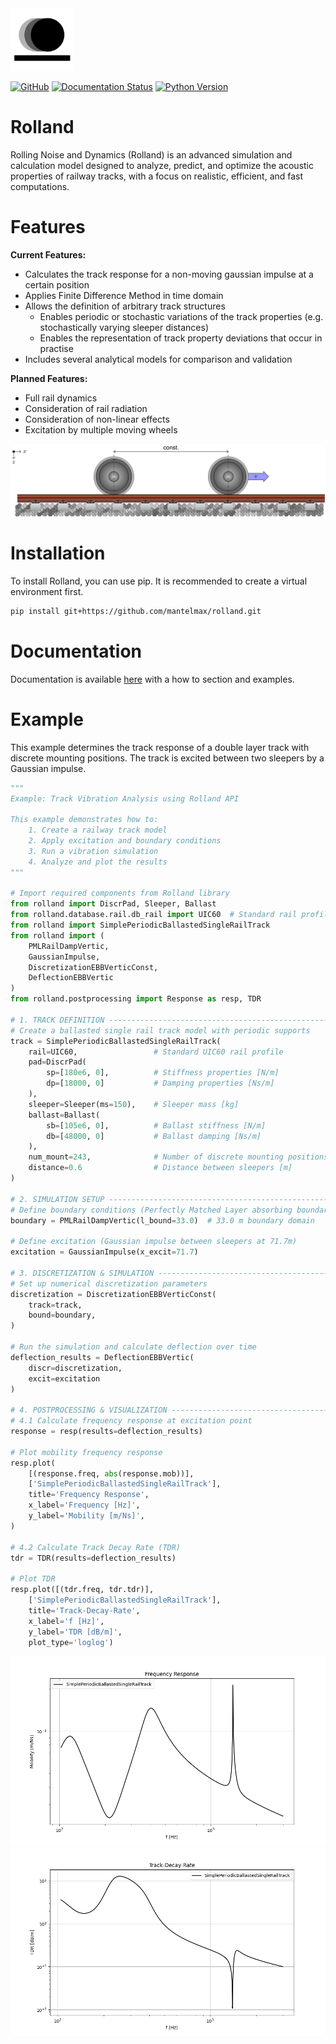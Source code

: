 <picture>
  <source srcset="docs/source/images/logo_rolland_light.svg" media="(prefers-color-scheme: dark)">
  <img src="docs/source/images/logo_rolland_dark.svg" alt="Logo" width="100">
</picture>


[![GitHub](https://img.shields.io/badge/GitHub-Repository-blue?logo=github)](https://github.com/mantelmax/rolland)
[![Documentation Status](https://readthedocs.org/projects/rolland-rolling-noise-and-dynamics/badge/?version=latest)](https://rolland-rolling-noise-and-dynamics.readthedocs.io/en/latest/?badge=latest)
[![Python Version](https://img.shields.io/badge/Python-3.12-blue?logo=python)](https://www.python.org/)


# Rolland
Rolling Noise and Dynamics (Rolland) is an advanced simulation and calculation model designed to analyze, predict, 
and optimize the acoustic properties of railway tracks, with a focus on realistic, efficient, and fast computations. 

# Features
**Current Features:**
- Calculates the track response for a non-moving gaussian impulse at a certain position
- Applies Finite Difference Method in time domain
- Allows the definition of arbitrary track structures
  - Enables periodic or stochastic variations of the track properties (e.g. stochastically varying sleeper distances)
  - Enables the representation of track property deviations that occur in practise
- Includes several analytical models for comparison and validation

**Planned Features:**
- Full rail dynamics
- Consideration of rail radiation
- Consideration of non-linear effects
- Excitation by multiple moving wheels

<picture>
  <source srcset="docs/source/images/mwi_github_dark.png" media="(prefers-color-scheme: dark)">
  <img src="docs/source/images/mwi_light.png">
</picture>

# Installation
To install Rolland, you can use pip. It is recommended to create a virtual environment first.
```bash
pip install git+https://github.com/mantelmax/rolland.git
```

# Documentation
Documentation is available [here](https://rolland-rolling-noise-and-dynamics.readthedocs.io) with a 
how to section and examples.

# Example
This example determines the track response of a double layer track with discrete mounting positions.
The track is excited between two sleepers by a Gaussian impulse.

```python
"""
Example: Track Vibration Analysis using Rolland API

This example demonstrates how to:
    1. Create a railway track model
    2. Apply excitation and boundary conditions
    3. Run a vibration simulation
    4. Analyze and plot the results
"""

# Import required components from Rolland library
from rolland import DiscrPad, Sleeper, Ballast
from rolland.database.rail.db_rail import UIC60  # Standard rail profile
from rolland import SimplePeriodicBallastedSingleRailTrack
from rolland import (
    PMLRailDampVertic, 
    GaussianImpulse, 
    DiscretizationEBBVerticConst, 
    DeflectionEBBVertic
)
from rolland.postprocessing import Response as resp, TDR

# 1. TRACK DEFINITION ----------------------------------------------------------
# Create a ballasted single rail track model with periodic supports
track = SimplePeriodicBallastedSingleRailTrack(
    rail=UIC60,                 # Standard UIC60 rail profile
    pad=DiscrPad(
        sp=[180e6, 0],          # Stiffness properties [N/m]
        dp=[18000, 0]           # Damping properties [Ns/m]
    ),
    sleeper=Sleeper(ms=150),    # Sleeper mass [kg]
    ballast=Ballast(
        sb=[105e6, 0],          # Ballast stiffness [N/m]
        db=[48000, 0]           # Ballast damping [Ns/m]
    ),
    num_mount=243,              # Number of discrete mounting positions
    distance=0.6                # Distance between sleepers [m]
)

# 2. SIMULATION SETUP ---------------------------------------------------------
# Define boundary conditions (Perfectly Matched Layer absorbing boundary)
boundary = PMLRailDampVertic(l_bound=33.0)  # 33.0 m boundary domain

# Define excitation (Gaussian impulse between sleepers at 71.7m)
excitation = GaussianImpulse(x_excit=71.7)

# 3. DISCRETIZATION & SIMULATION ----------------------------------------------
# Set up numerical discretization parameters
discretization = DiscretizationEBBVerticConst(
    track=track,
    bound=boundary,
)

# Run the simulation and calculate deflection over time
deflection_results = DeflectionEBBVertic(
    discr=discretization, 
    excit=excitation
)

# 4. POSTPROCESSING & VISUALIZATION -------------------------------------------
# 4.1 Calculate frequency response at excitation point
response = resp(results=deflection_results)

# Plot mobility frequency response
resp.plot(
    [(response.freq, abs(response.mob))],
    ['SimplePeriodicBallastedSingleRailTrack'],
    title='Frequency Response',
    x_label='Frequency [Hz]',
    y_label='Mobility [m/Ns]',
)

# 4.2 Calculate Track Decay Rate (TDR)
tdr = TDR(results=deflection_results)

# Plot TDR
resp.plot([(tdr.freq, tdr.tdr)],
    ['SimplePeriodicBallastedSingleRailTrack'],
    title='Track-Decay-Rate',
    x_label='f [Hz]',
    y_label='TDR [dB/m]',
    plot_type='loglog')
```

![Example](docs/source/images/example_readme.png)
![Example](docs/source/images/example_readme_tdr.png)
